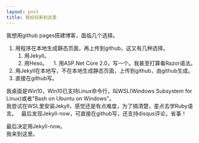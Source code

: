 ```yaml
---
layout: post
title: 我如何来到这里
---
```


我想用github pages搭建博客，面临几个选择。

1. 用程序在本地生成静态页面，再上传到github，这又有几种选择。
    1. 用Jekyll。
    1. 用Hexo。
    1. 用ASP.Net Core 2.0，写一个。我甚至打算看Razor语法。
1. 用Jekyll在本地写，不在本地生成静态页面，上传到github，由github生成。
1. 直接在github写。

我桌面是Win10，Win10已支持Linux命令行，叫WSL(Windows Subsystem for Linux)或者"Bash on Ubuntu on Windows"。  
我尝试在WSL里安装Jekyll，感觉还是有点难度，为了搞清楚，差点去学Ruby语言。  
最后发现Jekyll-now，可直接在github写，还支持disqus评论，省事！  

最后决定用Jekyll-now。  
我来到这里。  
